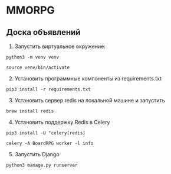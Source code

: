 # MMORPG
## Доска объявлений

1. Запустить виртуальное окружение:

`python3 -m venv venv`

`source venv/bin/activate`

2. Установить программные компоненты из requirements.txt

`pip3 install -r requirements.txt`

3. Установить сервер redis на локальной машине и запустить

`brew install redis`

4. Установить поддержку Redis в Celery

`pip3 install -U "celery[redis]`

`celery -A BoardRPG worker -l info`

5. Запустить Django 

`python3 manage.py runserver`
